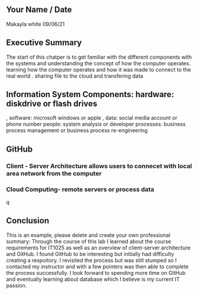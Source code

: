 ## Your Name / Date
Makayla white 09/06/21
## Executive Summary
The start of this chatper is to get familiar with the different components with the systems and understanding the concept of how the computer operates. learning how the computer operates and how it was made to connect to the real world . sharing file to the cloud and transfering data

## Information System Components: hardware: diskdrive or flash drives 
, software: microsoft windows or apple
, data: social media account or phone number
people: system analysis or developer
 processes: business process management or business process re-engineering 

## GitHub
### Client - Server Architecture allows users to connecet with local area network from the computer 

### Cloud Computing- remote servers or process data
q
## Conclusion
This is an example, please delete and create your own professional summary:
Through the course of this lab I learned about the course requirements for IT1025 as well as an overview of client-server architecture and GitHub.  I found GitHub to be interesting but initially had difficulty creating a respoitory.  I revisited the process but was still stumped so I contacted my instructor and with a few pointers was then able to complete the process successfully. I look forward to spending more time on GitHub and eventually learning about database which I believe is my current IT passion.

